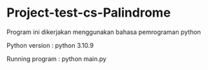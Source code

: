 # Project-test-cs-Palindrome

Program ini dikerjakan menggunakan bahasa pemrograman python



Python version : python 3.10.9

Running program : python main.py
